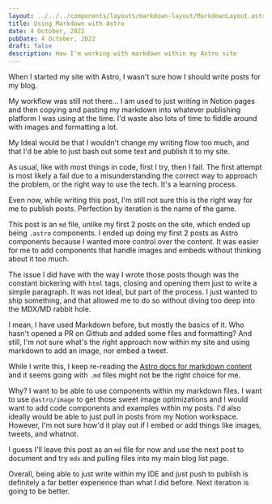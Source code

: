 ```yaml
---
layout: ../../../components/layouts/markdown-layout/MarkdownLayout.astro
title: Using Markdown with Astro
date: 4 October, 2022
pubDate: 4 October, 2022
draft: false
description: How I'm working with markdown within my Astro site
---
```


When I started my site with Astro, I wasn't sure how I should write posts for my blog.

My workflow was still not there... I am used to just writing in Notion pages and then copying and pasting my markdown into whatever publishing platform I was using at the time. I'd waste also lots of time to fiddle around with images and formatting a lot.

My Ideal would be that I wouldn't change my writing flow too much, and that I'd be able to just bash out some text and publish it to my site.

As usual, like with most things in code, first I try, then I fail. The first attempt is most likely a fail due to a misunderstanding the correct way to approach the problem, or the right way to use the tech. It's a learning process.

Even now, while writing this post, I'm still not sure this is the right way for me to publish posts. Perfection by iteration is the name of the game.

This post is an `md` file, unlike my first 2 posts on the site, which ended up being `.astro` components. I ended up doing my first 2 posts as Astro components because I wanted more control over the content. It was easier for me to add components that handle images and embeds without thinking about it too much.

The issue I did have with the way I wrote those posts though was the constant bickering with `html` tags, closing and opening them just to write a simple paragraph. It was not ideal, but part of the process. I just wanted to ship something, and that allowed me to do so without diving too deep into the MDX/MD rabbit hole.

I mean, I have used Markdown before, but mostly the basics of it. Who hasn't opened a PR on Github and added some files and formatting? And still, I'm not sure what's the right approach now within my site and using markdown to add an image, nor embed a tweet.

While I write this, I keep re-reading the [Astro docs for markdown content](https://docs.astro.build/en/guides/markdown-content/) and it seems going with `.md` files might not be the right choice for me.

Why? I want to be able to use components within my markdown files. I want to use `@astro/image` to get those sweet image optimizations and I would want to add code components and examples within my posts. I'd also ideally would be able to just pull in posts from my Notion workspace. However, I'm not sure how'd it play out if I embed or add things like images, tweets, and whatnot.

I guess I'll leave this post as an `md` file for now and use the next post to document and try `mdx` and pulling files into my main blog list page.

Overall, being able to just write within my IDE and just push to publish is definitely a far better experience than what I did before. Next iteration is going to be better.
